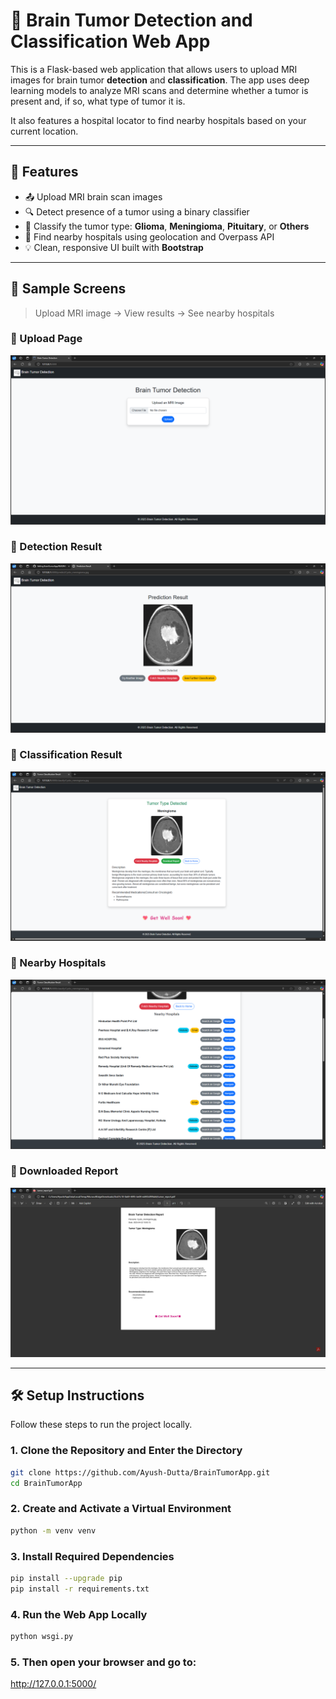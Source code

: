 # 🧠 Brain Tumor Detection and Classification Web App

This is a Flask-based web application that allows users to upload MRI images for brain tumor **detection** and **classification**. The app uses deep learning models to analyze MRI scans and determine whether a tumor is present and, if so, what type of tumor it is.

It also features a hospital locator to find nearby hospitals based on your current location.

---

## 🚀 Features

- 📤 Upload MRI brain scan images  
- 🔍 Detect presence of a tumor using a binary classifier  
- 🧠 Classify the tumor type: **Glioma**, **Meningioma**, **Pituitary**, or **Others**  
- 📍 Find nearby hospitals using geolocation and Overpass API  
- 💡 Clean, responsive UI built with **Bootstrap**

---

## 📸 Sample Screens

> Upload MRI image → View results → See nearby hospitals

### 🔹 Upload Page
![Upload](static/screenshots/upload.png)

### 🔹 Detection Result
![Detection](static/screenshots/prediction.png)

### 🔹 Classification Result
![Classification](static/screenshots/classification.png)

### 🔹 Nearby Hospitals
![Hospitals](static/screenshots/hospital.png)

### 🔹 Downloaded Report
![Report](static/screenshots/report.png)

---

## 🛠️ Setup Instructions

Follow these steps to run the project locally.

### 1. Clone the Repository and Enter the Directory

```bash
git clone https://github.com/Ayush-Dutta/BrainTumorApp.git
cd BrainTumorApp
```
### 2. Create and Activate a Virtual Environment

```bash
python -m venv venv
```
### 3. Install Required Dependencies
```bash
pip install --upgrade pip
pip install -r requirements.txt
```
### 4. Run the Web App Locally
```bash
python wsgi.py
```

### 5. Then open your browser and go to:
http://127.0.0.1:5000/
